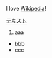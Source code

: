 I love [Wikipedia](https://ja.wikipedia.org)!

[テキスト](https://www.google.co.jp)

1. aaa 
- bbb
 - ccc

